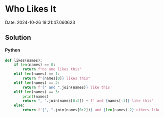 # Who Likes It

Date: 2024-10-26 18:21:47.060623

## Solution

#### Python
```python
def likes(names):
    if len(names) == 0:
        return f"no one likes this"
    elif len(names) == 1:
        return f"{names[0]} likes this"
    elif len(names) == 2:
        return f'{" and ".join(names)} like this'
    elif len(names) == 3:
        print(names)
        return ", ".join(names[0:2]) + f' and {names[-1]} like this'
    else:
        return f'{", ".join(names[0:2])} and {len(names)-2} others like this'
 ```